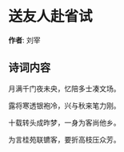 # 送友人赴省试

**作者**: 刘宰

## 诗词内容

月满千门夜未央，忆陪多士凑文场。

露将寒透银袍冷，兴与秋来笔力刚。

十载转头成昨梦，一身为客尚他乡。

为言桂苑联镳客，要折高枝压众芳。

